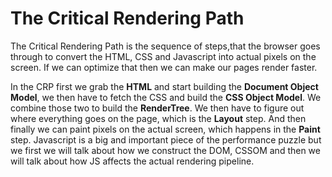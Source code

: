 # The Critical Rendering Path

The Critical Rendering Path is the sequence of steps,that the browser goes through to convert the HTML, CSS and Javascript into actual pixels on the screen. If we can optimize that then we can make our pages render faster. 

In the CRP first we grab the **HTML** and start building the **Document Object Model**, we then have to fetch the CSS and build the **CSS Object Model**. We combine those two to build the **RenderTree**. We then have to figure out where everything goes on the page, which is the **Layout** step. And then finally we can paint pixels on the actual screen, which happens in the **Paint** step. Javascript is a big and important piece of the performance puzzle but we first we will talk about how we construct the DOM, CSSOM and then we will talk about how JS affects the actual rendering pipeline.
